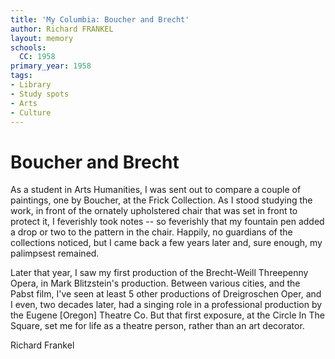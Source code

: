 ```yaml
---
title: 'My Columbia: Boucher and Brecht'
author: Richard FRANKEL
layout: memory
schools:
  CC: 1958
primary_year: 1958
tags:
- Library
- Study spots
- Arts
- Culture
---
```

# Boucher and Brecht

As a student in Arts Humanities, I was sent out to compare a couple of paintings, one by Boucher, at the Frick Collection.  As I stood studying the work, in front of the ornately upholstered chair that was set in front to protect it, I feverishly took notes -- so feverishly that my fountain pen added a drop or two to the pattern in the chair.  Happily, no guardians of the collections noticed, but I came back a few years later and, sure enough, my palimpsest remained.

Later that year, I saw my first production of the Brecht-Weill Threepenny Opera, in Mark Blitzstein's production.  Between various cities, and the Pabst film, I've seen at least 5 other productions of Dreigroschen Oper, and I even, two decades later, had a singing role in a professional production by the Eugene [Oregon] Theatre Co.  But that first exposure, at the Circle In The Square, set me for life as a theatre person, rather than an art decorator.

Richard Frankel
